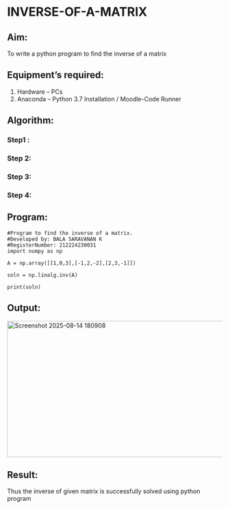 # INVERSE-OF-A-MATRIX
## Aim:
To write a python program to find the inverse of a matrix
## Equipment’s required:
1. 	Hardware – PCs
2. 	Anaconda – Python 3.7 Installation / Moodle-Code Runner
## Algorithm:
### Step1 : 
### Step 2: 
### Step 3: 
### Step 4: 

## Program:
```
#Program to find the inverse of a matrix.
#Developed by: BALA SARAVANAN K
#RegisterNumber: 212224230031
import numpy as np

A = np.array([[1,0,3],[-1,2,-2],[2,3,-1]])

soln = np.linalg.inv(A)

print(soln)
```

## Output:
<img width="1278" height="318" alt="Screenshot 2025-08-14 180908" src="https://github.com/user-attachments/assets/c8ccd2a0-dfb7-48ee-8a07-62198c2211d0" />

## Result:
Thus the inverse of given matrix is successfully solved using python program

